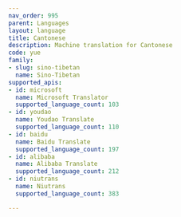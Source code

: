 ```yaml
---
nav_order: 995
parent: Languages
layout: language
title: Cantonese
description: Machine translation for Cantonese
code: yue
family:
- slug: sino-tibetan
  name: Sino-Tibetan
supported_apis:
- id: microsoft
  name: Microsoft Translator
  supported_language_count: 103
- id: youdao
  name: Youdao Translate
  supported_language_count: 110
- id: baidu
  name: Baidu Translate
  supported_language_count: 197
- id: alibaba
  name: Alibaba Translate
  supported_language_count: 212
- id: niutrans
  name: Niutrans
  supported_language_count: 383

---
```


